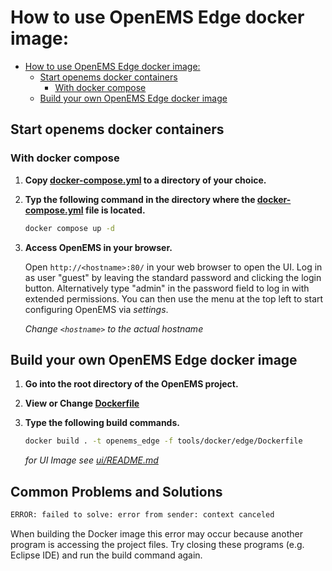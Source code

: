 # How to use OpenEMS Edge docker image:

- [How to use OpenEMS Edge docker image:](#how-to-use-openems-edge-docker-image)
  - [Start openems docker containers](#start-openems-docker-containers)
    - [With docker compose](#with-docker-compose)
  - [Build your own OpenEMS Edge docker image](#build-your-own-openems-edge-docker-image)

## Start openems docker containers

### With docker compose
1. **Copy [docker-compose.yml](./docker-compose.yml) to a directory of your choice.**

2. **Typ the following command in the directory where the [docker-compose.yml](./docker-compose.yml) file is located.**

    ```bash
    docker compose up -d
    ```

3. **Access OpenEMS in your browser.**

    Open `http://<hostname>:80/` in your web browser to open the UI.
    Log in as user "guest" by leaving the standard password and clicking the login button.
    Alternatively type "admin" in the password field to log in with extended permissions. 
    You can then use the menu at the top left to start configuring OpenEMS via *settings*.
    
    *Change `<hostname>` to the actual hostname*

## Build your own OpenEMS Edge docker image

1. **Go into the root directory of the OpenEMS project.**

2. **View or Change [Dockerfile](./Dockerfile)**

3. **Type the following build commands.**

    ```bash
    docker build . -t openems_edge -f tools/docker/edge/Dockerfile
    ```

    *for UI Image see [ui/README.md](../ui/README.md)*

## Common Problems and Solutions

```bash
ERROR: failed to solve: error from sender: context canceled
```

When building the Docker image this error may occur because another program is accessing the project files. Try closing these programs (e.g. Eclipse IDE) and run the build command again.

